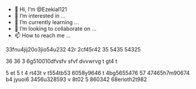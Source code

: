 - 👋 Hi, I’m @Ezekial121
- 👀 I’m interested in ...
- 🌱 I’m currently learning ...
- 💞️ I’m looking to collaborate on ...
- 📫 How to reach me ...

<!---
Ezekial121/Ezekial121 is a ✨ special ✨ repository because its `README.md` (this file) appears on your GitHub profile.
You can click the Preview link to take a look at your changes.
--->
33fnu4jij20o3jio54u232
42r
2cf45r42
35
5435
54325

36
36
3
6g510010dfvsfv
sfvf
dvvwrvg
t
gt4
t

5
et
5
t
4
rt43t
v
t554tb53 6058y9646
t
4bg5655476
57
47465h7m90674
b4 jyuoi6 3456u328593
v 8t02 5 860342 68erioth2t982
